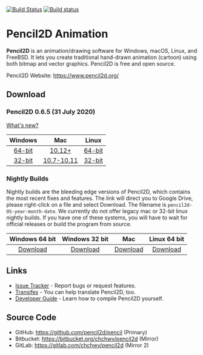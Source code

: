 
[![Build Status](https://travis-ci.org/pencil2d/pencil.svg?branch=master)](https://travis-ci.org/pencil2d/pencil)
[![Build status](https://ci.appveyor.com/api/projects/status/65p3ccmohnkmim4x?svg=true)](https://ci.appveyor.com/project/chchwy/pencil2d)

# Pencil2D Animation

**Pencil2D** is an animation/drawing software for Windows, macOS, Linux, and FreeBSD. It lets you create traditional hand-drawn animation (cartoon) using both bitmap and vector graphics. Pencil2D is free and open source.

Pencil2D Website: <https://www.pencil2d.org/>

## Download ###

### Pencil2D 0.6.5 (31 July 2020)

[What's new?](https://www.pencil2d.org/2020/07/pencil2d-0.6.5-release.html)

| Windows          | Mac                | Linux             |
| :--------------: | :----------------: | :---------------: |
| [64-bit][w64]    | [10.12+][mac]      | [64-bit][l64]     |
| [32-bit][w32]    | [10.7-10.11][macl] | [32-bit][l32]     |

[w64]: https://github.com/pencil2d/pencil/releases/download/v0.6.5/pencil2d-win64-0.6.5.zip
[w32]: https://github.com/pencil2d/pencil/releases/download/v0.6.5/pencil2d-win32-0.6.5.zip
[mac]: https://github.com/pencil2d/pencil/releases/download/v0.6.5/pencil2d-mac-0.6.5.zip
[macl]: https://github.com/pencil2d/pencil/releases/download/v0.6.5/pencil2d-mac-legacy-0.6.5.zip
[l64]: https://github.com/pencil2d/pencil/releases/download/v0.6.5/pencil2d-linux-amd64-0.6.5.AppImage
[l32]: https://github.com/pencil2d/pencil/releases/download/v0.6.5/pencil2D-linux-i386-0.6.5.AppImage

### Nightly Builds

Nightly builds are the bleeding edge versions of Pencil2D, which contains the most recent fixes and features.
The link will direct you to Google Drive, please right-click on a file and select Download. The filename is `pencil2d-OS-year-month-date`.
We currently do not offer legacy mac or 32-bit linux nightly builds. If you have one of these systems, you will have to wait for official releases or build the program from source.

| Windows 64 bit   | Windows 32 bit    | Mac             | Linux 64 bit      |
| :--------------: | :---------------: | :-------------: | :---------------: |
| [Download][4]    | [Download][5]     | [Download][6]   | [Download][7]     |

[4]: https://goo.gl/ZaYAtw
[5]: https://goo.gl/cKbtgM
[6]: https://goo.gl/WrAVu9
[7]: https://goo.gl/9TzYRV

## Links

* [Issue Tracker](https://github.com/pencil2d/pencil/issues) - Report bugs or request features.
* [Transifex](https://www.transifex.com/pencil2d/) - You can help translate Pencil2D, too.
* [Developer Guide](https://github.com/pencil2d/pencil/wiki) - Learn how to compile Pencil2D yourself.

## Source Code

* GitHub: <https://github.com/pencil2d/pencil> (Primary)
* Bitbucket: <https://bitbucket.org/chchwy/pencil2d> (Mirror)
* GitLab: <https://gitlab.com/chchwy/pencil2d> (Mirror 2)
